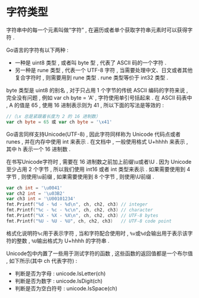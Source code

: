 # 字符类型

字符串中的每一个元素叫做“字符” , 在遍历或者单个获取字符串元素时可以获得字符 .

Go语言的字符有以下两种 :

* 一种是 uint8 类型 , 或者叫 byte 型 , 代表了 ASCII 码的一个字符 . 
* 另一种是 rune 类型 , 代表一个 UTF-8 字符 , 当需要处理中文、日文或者其他复合字符时 , 则需要用到 rune 类型 . rune 类型等价于 int32 类型 . 

byte 类型是 uint8 的别名 , 对于只占用 1 个字节的传统 ASCII 编码的字符来说 , 完全没有问题 , 例如 var ch byte = 'A' , 字符使用单引号括起来 . 在 ASCII 码表中 , A 的值是 65 , 使用 16 进制表示则为 41 , 所以下面的写法是等效的 :

```go
//（\x 总是紧跟着长度为 2 的 16 进制数）
var ch byte = 65 或 var ch byte = '\x41'
```

Go语言同样支持Unicode\(UTF-8\) , 因此字符同样称为 Unicode 代码点或者 runes , 并在内存中使用 int 来表示 . 在文档中 , 一般使用格式 U+hhhh 来表示 , 其中 h 表示一个 16 进制数 .

在书写Unicode字符时 , 需要在 16 进制数之前加上前缀\u或者\U . 因为 Unicode 至少占用 2 个字节 , 所以我们使用 int16 或者 int 类型来表示 . 如果需要使用到 4 字节 , 则使用\u前缀 , 如果需要使用到 8 个字节 , 则使用\U前缀 .

```go
var ch int = '\u0041'
var ch2 int = '\u03B2'
var ch3 int = '\U00101234'
fmt.Printf("%d - %d - %d\n", ch, ch2, ch3) // integer
fmt.Printf("%c - %c - %c\n", ch, ch2, ch3) // character
fmt.Printf("%X - %X - %X\n", ch, ch2, ch3) // UTF-8 bytes
fmt.Printf("%U - %U - %U", ch, ch2, ch3)   // UTF-8 code point
```

格式化说明符`%c`用于表示字符 , 当和字符配合使用时 , `%v`或`%d`会输出用于表示该字符的整数 , `%U`输出格式为 U+hhhh 的字符串 .

Unicode包中内置了一些用于测试字符的函数 , 这些函数的返回值都是一个布尔值 , 如下所示\(其中 ch 代表字符\) :

* 判断是否为字母 : unicode.IsLetter\(ch\)
* 判断是否为数字 : unicode.IsDigit\(ch\)
* 判断是否为空白符号 : unicode.IsSpace\(ch\)



